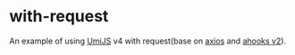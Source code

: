 # with-request

An example of using [UmiJS](https://umijs.org/zh-CN) v4 with request(base on [axios](https://axios-http.com/) and [ahooks v2](https://ahooks-v2.surge.sh/)).
